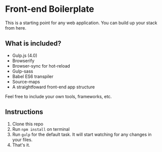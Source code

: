 # Front-end Boilerplate

This is a starting point for any web application. You can build up your stack from here.

## What is included?
- Gulp.js (4.0)
- Browserify
- Browser-sync for hot-reload
- Gulp-sass
- Babel ES6 transpiler
- Source-maps
- A straightfoward front-end app structure

Feel free to include your own tools, frameworks, etc.

## Instructions
1. Clone this repo
2. Run `npm install` on terminal
3. Run `gulp` for the default task. It will start watching for any changes in your files.
4. That's it.
